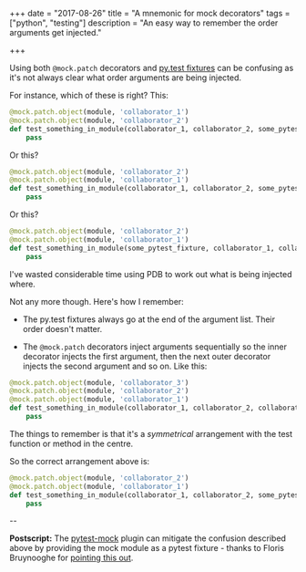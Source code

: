 +++
date = "2017-08-26"
title = "A mnemonic for mock decorators"
tags = ["python", "testing"]
description = "An easy way to remember the order arguments get injected."

+++

Using both `@mock.patch` decorators and
[py.test fixtures](https://docs.pytest.org/en/latest/fixture.html) can be
confusing as it's not always clear what order arguments are being injected.

For instance, which of these is right? This:

```python
@mock.patch.object(module, 'collaborator_1')
@mock.patch.object(module, 'collaborator_2')
def test_something_in_module(collaborator_1, collaborator_2, some_pytest_fixture):
    pass
```

Or this?

```python
@mock.patch.object(module, 'collaborator_2')
@mock.patch.object(module, 'collaborator_1')
def test_something_in_module(collaborator_1, collaborator_2, some_pytest_fixture):
    pass
```

Or this?

```python
@mock.patch.object(module, 'collaborator_2')
@mock.patch.object(module, 'collaborator_1')
def test_something_in_module(some_pytest_fixture, collaborator_1, collaborator_2):
    pass
```

I've wasted considerable time using PDB to work out what is being injected
where.

Not any more though. Here's how I remember:

- The py.test fixtures always go at the end of the argument list. Their order
  doesn't matter.

- The `@mock.patch` decorators inject arguments sequentially so the inner
  decorator injects the first argument, then the next outer decorator injects
  the second argument and so on. Like this:

```python
@mock.patch.object(module, 'collaborator_3')
@mock.patch.object(module, 'collaborator_2')
@mock.patch.object(module, 'collaborator_1')
def test_something_in_module(collaborator_1, collaborator_2, collaborator_3):
    pass
```

The things to remember is that it's a _symmetrical_ arrangement with the test
function or method in the centre.

So the correct arrangement above is:

```python
@mock.patch.object(module, 'collaborator_2')
@mock.patch.object(module, 'collaborator_1')
def test_something_in_module(collaborator_1, collaborator_2, some_pytest_fixture):
    pass
```

--

<div class="admonition warning">
    <strong>Postscript:</strong> The <a
    href="https://pypi.python.org/pypi/pytest-mock">pytest-mock</a> plugin can
    mitigate the confusion described above by providing the mock module as a
    pytest fixture - thanks to Floris Bruynooghe for <a href="https://twitter.com/flubdevork/status/901507766262648832">pointing this out</a>.
</div>
